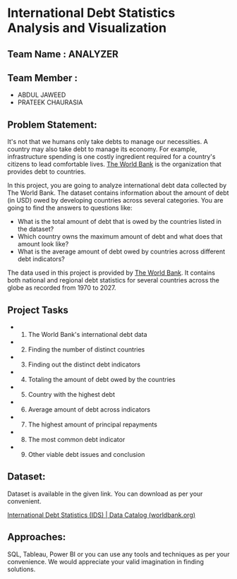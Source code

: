 # International Debt Statistics Analysis and Visualization

## Team Name : ANALYZER


## Team Member :

 - ABDUL JAWEED
 - PRATEEK CHAURASIA

## Problem Statement:

It's not that we humans only take debts to manage our necessities. A country
may also take debt to manage its economy. For example, infrastructure spending is one costly ingredient required for a country's citizens to lead comfortable lives. [The World Bank](https://www.worldbank.org/en/home) is the organization that provides debt to countries. 

In this project, you are going to analyze international debt data collected by The World Bank. The dataset contains information about the amount of debt (in USD) owed by developing countries across several categories. You are going to find the answers to questions like: 
- What is the total amount of debt that is owed by the countries listed in the dataset?  
- Which country owns the maximum amount of debt and what does that amount
look like? 
- What is the average amount of debt owed by countries across different debt
indicators? 

The data used in this project is provided by [The World Bank](https://www.worldbank.org/en/home). It contains both national and regional debt statistics for several countries across the globe as recorded from 1970 to 2027.


## Project Tasks

- 1. The World Bank's international debt data
- 2. Finding the number of distinct countries
- 3. Finding out the distinct debt indicators
- 4. Totaling the amount of debt owed by the countries
- 5. Country with the highest debt
- 6. Average amount of debt across indicators
- 7. The highest amount of principal repayments
- 8. The most common debt indicator
- 9. Other viable debt issues and conclusion


## Dataset:

Dataset is available in the given link. You can download as per your convenient.

[International Debt Statistics (IDS) | Data Catalog (worldbank.org)](https://datacatalog.worldbank.org/search/dataset/0038015)

## Approaches:

SQL, Tableau, Power BI or you can use any tools and techniques as per your
convenience. We would appreciate your valid imagination in finding solutions.